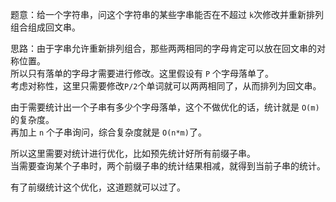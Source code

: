 题意：给一个字符串，问这个字符串的某些字串能否在不超过 `k`次修改并重新排列组合组成回文串。 
 



思路：由于字串允许重新排列组合，那些两两相同的字母肯定可以放在回文串的对称位置。  
所以只有落单的字母才需要进行修改。这里假设有 `P` 个字母落单了。    
考虑对称性，这里只需要修改`P/2`个单词就可以两两相同了，从而排列为回文串。   


由于需要统计出一个子串有多少个字母落单，这个不做优化的话，统计就是 `O(m)`的复杂度。  
再加上 `n` 个子串询问，综合复杂度就是 `O(n*m)`了。  


所以这里需要对统计进行优化，比如预先统计好所有前缀子串。  
当需要查询某个子串时，两个前缀子串的统计结果相减，就得到当前子串的统计。  



有了前缀统计这个优化，这道题就可以过了。
